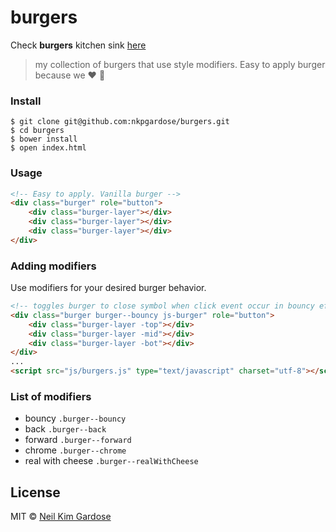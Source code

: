 # burgers
Check **burgers** kitchen sink [here](http://nkpgardose.github.io/burgers)
> my collection of burgers that use style modifiers. Easy to apply burger because we :heart: :hamburger:

### Install
```
$ git clone git@github.com:nkpgardose/burgers.git
$ cd burgers
$ bower install
$ open index.html
```

### Usage
```html
<!-- Easy to apply. Vanilla burger -->
<div class="burger" role="button">
    <div class="burger-layer"></div>
    <div class="burger-layer"></div>
    <div class="burger-layer"></div>
</div>
```

### Adding modifiers
Use modifiers for your desired burger behavior.

```html
<!-- toggles burger to close symbol when click event occur in bouncy effect -->
<div class="burger burger--bouncy js-burger" role="button">
    <div class="burger-layer -top"></div>
    <div class="burger-layer -mid"></div>
    <div class="burger-layer -bot"></div>
</div>
...
<script src="js/burgers.js" type="text/javascript" charset="utf-8"></script>
```

### List of modifiers
* bouncy ```.burger--bouncy```
* back ```.burger--back```
* forward ```.burger--forward```
* chrome ```.burger--chrome```
* real with cheese ```.burger--realWithCheese```

## License

MIT © [Neil Kim Gardose](https://github.com/nkpgardose)
